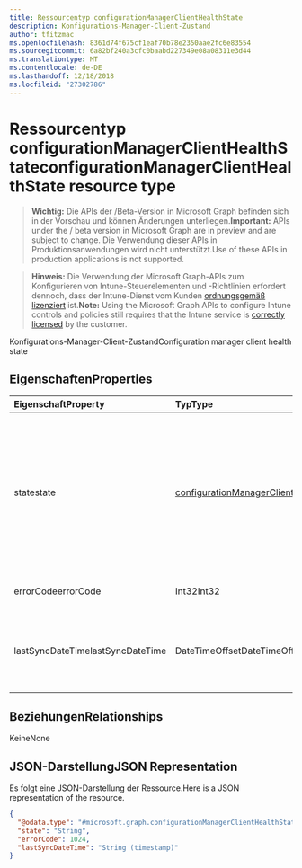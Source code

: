 ```yaml
---
title: Ressourcentyp configurationManagerClientHealthState
description: Konfigurations-Manager-Client-Zustand
author: tfitzmac
ms.openlocfilehash: 8361d74f675cf1eaf70b78e2350aae2fc6e83554
ms.sourcegitcommit: 6a82bf240a3cfc0baabd227349e08a08311e3d44
ms.translationtype: MT
ms.contentlocale: de-DE
ms.lasthandoff: 12/18/2018
ms.locfileid: "27302786"
---
```

# <a name="configurationmanagerclienthealthstate-resource-type"></a><span data-ttu-id="e3f7a-103">Ressourcentyp configurationManagerClientHealthState</span><span class="sxs-lookup"><span data-stu-id="e3f7a-103">configurationManagerClientHealthState resource type</span></span>

> <span data-ttu-id="e3f7a-104">**Wichtig:** Die APIs der /Beta-Version in Microsoft Graph befinden sich in der Vorschau und können Änderungen unterliegen.</span><span class="sxs-lookup"><span data-stu-id="e3f7a-104">**Important:** APIs under the / beta version in Microsoft Graph are in preview and are subject to change.</span></span> <span data-ttu-id="e3f7a-105">Die Verwendung dieser APIs in Produktionsanwendungen wird nicht unterstützt.</span><span class="sxs-lookup"><span data-stu-id="e3f7a-105">Use of these APIs in production applications is not supported.</span></span>

> <span data-ttu-id="e3f7a-106">**Hinweis:** Die Verwendung der Microsoft Graph-APIs zum Konfigurieren von Intune-Steuerelementen und -Richtlinien erfordert dennoch, dass der Intune-Dienst vom Kunden [ordnungsgemäß lizenziert](https://go.microsoft.com/fwlink/?linkid=839381) ist.</span><span class="sxs-lookup"><span data-stu-id="e3f7a-106">**Note:** Using the Microsoft Graph APIs to configure Intune controls and policies still requires that the Intune service is [correctly licensed](https://go.microsoft.com/fwlink/?linkid=839381) by the customer.</span></span>

<span data-ttu-id="e3f7a-107">Konfigurations-Manager-Client-Zustand</span><span class="sxs-lookup"><span data-stu-id="e3f7a-107">Configuration manager client health state</span></span>
## <a name="properties"></a><span data-ttu-id="e3f7a-108">Eigenschaften</span><span class="sxs-lookup"><span data-stu-id="e3f7a-108">Properties</span></span>
|<span data-ttu-id="e3f7a-109">Eigenschaft</span><span class="sxs-lookup"><span data-stu-id="e3f7a-109">Property</span></span>|<span data-ttu-id="e3f7a-110">Typ</span><span class="sxs-lookup"><span data-stu-id="e3f7a-110">Type</span></span>|<span data-ttu-id="e3f7a-111">Beschreibung</span><span class="sxs-lookup"><span data-stu-id="e3f7a-111">Description</span></span>|
|:---|:---|:---|
|<span data-ttu-id="e3f7a-112">state</span><span class="sxs-lookup"><span data-stu-id="e3f7a-112">state</span></span>|[<span data-ttu-id="e3f7a-113">configurationManagerClientState</span><span class="sxs-lookup"><span data-stu-id="e3f7a-113">configurationManagerClientState</span></span>](../resources/intune-devices-configurationmanagerclientstate.md)|<span data-ttu-id="e3f7a-114">Aktuelle Configuration Manager-Client-Zustand.</span><span class="sxs-lookup"><span data-stu-id="e3f7a-114">Current configuration manager client state.</span></span> <span data-ttu-id="e3f7a-115">Mögliche Werte sind: `unknown`, `installed`, `healthy`, `installFailed`, `updateFailed` und `communicationError`.</span><span class="sxs-lookup"><span data-stu-id="e3f7a-115">Possible values are: `unknown`, `installed`, `healthy`, `installFailed`, `updateFailed`, `communicationError`.</span></span>|
|<span data-ttu-id="e3f7a-116">errorCode</span><span class="sxs-lookup"><span data-stu-id="e3f7a-116">errorCode</span></span>|<span data-ttu-id="e3f7a-117">Int32</span><span class="sxs-lookup"><span data-stu-id="e3f7a-117">Int32</span></span>|<span data-ttu-id="e3f7a-118">Der Fehlercode für ausgefallenen Zustand.</span><span class="sxs-lookup"><span data-stu-id="e3f7a-118">Error code for failed state.</span></span>|
|<span data-ttu-id="e3f7a-119">lastSyncDateTime</span><span class="sxs-lookup"><span data-stu-id="e3f7a-119">lastSyncDateTime</span></span>|<span data-ttu-id="e3f7a-120">DateTimeOffset</span><span class="sxs-lookup"><span data-stu-id="e3f7a-120">DateTimeOffset</span></span>|<span data-ttu-id="e3f7a-121">Zeigen Sie DateTime fo letzte Synchronisierung mit Configuration Manager-Management.</span><span class="sxs-lookup"><span data-stu-id="e3f7a-121">Datetime fo last sync with configuration manager management point.</span></span>|

## <a name="relationships"></a><span data-ttu-id="e3f7a-122">Beziehungen</span><span class="sxs-lookup"><span data-stu-id="e3f7a-122">Relationships</span></span>
<span data-ttu-id="e3f7a-123">Keine</span><span class="sxs-lookup"><span data-stu-id="e3f7a-123">None</span></span>
## <a name="json-representation"></a><span data-ttu-id="e3f7a-124">JSON-Darstellung</span><span class="sxs-lookup"><span data-stu-id="e3f7a-124">JSON Representation</span></span>
<span data-ttu-id="e3f7a-125">Es folgt eine JSON-Darstellung der Ressource.</span><span class="sxs-lookup"><span data-stu-id="e3f7a-125">Here is a JSON representation of the resource.</span></span>
<!-- {
  "blockType": "resource",
  "@odata.type": "microsoft.graph.configurationManagerClientHealthState"
}
-->
``` json
{
  "@odata.type": "#microsoft.graph.configurationManagerClientHealthState",
  "state": "String",
  "errorCode": 1024,
  "lastSyncDateTime": "String (timestamp)"
}
```





